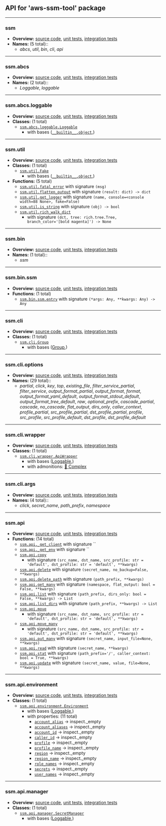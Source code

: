 ## API for 'aws-ssm-tool' package

---------------------------------------------------------------------------------------------------------------------------------------------------------------
### ssm
* **Overview:**  [source code](/src/ssm/__init__.py), [unit tests](/tests/units/), [integration tests](/tests/integrations/)
* **Names:** (5 total)::
  *  *abcs*, *util*, *bin*, *cli*, *api*
-------------------------------------------------------------------------------
### ssm.abcs
* **Overview:**  [source code](/src/ssm/abcs/__init__.py), [unit tests](/tests/units/), [integration tests](/tests/integrations/)
* **Names:** (2 total)::
  *  *Loggable*, *loggable*
-------------------------------------------------------------------------------
### ssm.abcs.loggable
* **Overview:**  [source code](/src/ssm/abcs/loggable.py), [unit tests](/tests/units/), [integration tests](/tests/integrations/)
* **Classes:** (1 total)
  * [`ssm.abcs.loggable.Loggable`](/src/ssm/abcs/loggable.py#L8-L19)
    * with bases ([`__builtin__.object`](https://docs.python.org/3/library/functions.html#object),)
-------------------------------------------------------------------------------
### ssm.util
* **Overview:**  [source code](/src/ssm/util/__init__.py), [unit tests](/tests/units/), [integration tests](/tests/integrations/)
* **Classes:** (1 total)
  * [`ssm.util.Fake`](/src/ssm/util/__init__.py#L62-L63)
    * with bases ([`__builtin__.object`](https://docs.python.org/3/library/functions.html#object),)
* **Functions:** (5 total)
  * [`ssm.util.fatal_error`](/src/ssm/util/__init__.py#L49-L52) with signature `(msg)`
  * [`ssm.util.flatten_output`](/src/ssm/util/__init__.py#L40-L46) with signature `(result: dict) -> dict`
  * [`ssm.util.get_logger`](/src/ssm/util/__init__.py#L97-L131) with signature `(name, console=<console width=88 None>, fake=False)`
  * [`ssm.util.is_string`](/src/ssm/util/__init__.py#L35-L37) with signature `(obj) -> bool`
  * [`ssm.util.rich_walk_dict`](/src/ssm/util/__init__.py#L20-L32)
    * with signature `(dct, tree: rich.tree.Tree, branch_color='[bold magenta]') -> None`
-------------------------------------------------------------------------------
### ssm.bin
* **Overview:**  [source code](/src/ssm/bin/__init__.py), [unit tests](/tests/units/), [integration tests](/tests/integrations/)
* **Names:** (1 total)::
  *  *ssm*
-------------------------------------------------------------------------------
### ssm.bin.ssm
* **Overview:**  [source code](/src/ssm/bin/ssm.py), [unit tests](/tests/units/), [integration tests](/tests/integrations/)
* **Functions:** (1 total)
  * [`ssm.bin.ssm.entry`](/src/ssm/bin/ssm.py#L17-L22) with signature `(*args: Any, **kwargs: Any) -> Any`
-------------------------------------------------------------------------------
### ssm.cli
* **Overview:**  [source code](/src/ssm/cli/__init__.py), [unit tests](/tests/units/), [integration tests](/tests/integrations/)
* **Classes:** (1 total)
  * [`ssm.cli.Group`](/src/ssm/cli/__init__.py#L13-L55)
    * with bases ([Group](#clickcore),)
-------------------------------------------------------------------------------
### ssm.cli.options
* **Overview:**  [source code](/src/ssm/cli/options.py), [unit tests](/tests/units/), [integration tests](/tests/integrations/)
* **Names:** (29 total)::
  *  *partial*, *click*, *key*, *top*, *existing_file*, *filter_service_partial*, *filter_service*, *output_format_partial*, *output_format*, *format*, *output_format_yaml_default*, *output_format_stdout_default*, *output_format_tree_default*, *raw*, *optional_prefix*, *cascade_partial*, *cascade*, *no_cascade*, *flat_output*, *dirs_only*, *caller_context*, *profile_partial*, *src_profile_partial*, *dst_profile_partial*, *profile*, *src_profile*, *src_profile_default*, *dst_profile*, *dst_profile_default*
-------------------------------------------------------------------------------
### ssm.cli.wrapper
* **Overview:**  [source code](/src/ssm/cli/wrapper.py), [unit tests](/tests/units/), [integration tests](/tests/integrations/)
* **Classes:** (1 total)
  * [`ssm.cli.wrapper.ApiWrapper`](/src/ssm/cli/wrapper.py#L16-L138)
    * with bases ([Loggable](#ssmabcsloggable),)
    * with admonitions:  [🐉 Complex](/src/ssm/cli/wrapper.py#L54 "score 16 / 7") 
-------------------------------------------------------------------------------
### ssm.cli.args
* **Overview:**  [source code](/src/ssm/cli/args.py), [unit tests](/tests/units/), [integration tests](/tests/integrations/)
* **Names:** (4 total)::
  *  *click*, *secret_name*, *path_prefix*, *namespace*
-------------------------------------------------------------------------------
### ssm.api
* **Overview:**  [source code](/src/ssm/api/__init__.py), [unit tests](/tests/units/), [integration tests](/tests/integrations/)
* **Functions:** (14 total)
  * [`ssm.api._get_client`](/src/ssm/api/__init__.py#L25-L30) with signature ``
  * [`ssm.api._get_env`](/src/ssm/api/__init__.py#L17-L22) with signature ``
  * [`ssm.api.copy`](/src/ssm/api/__init__.py#L191-L213)
    * with signature `(src_name, dst_name, src_profile: str = 'default', dst_profile: str = 'default', **kwargs)`
  * [`ssm.api.delete`](/src/ssm/api/__init__.py#L118-L139) with signature `(secret_name, no_backup=False, **kwargs)`
  * [`ssm.api.delete_path`](/src/ssm/api/__init__.py#L233-L235) with signature `(path_prefix, **kwargs)`
  * [`ssm.api.get_many`](/src/ssm/api/__init__.py#L107-L115) with signature `(namespace, flat_output: bool = False, **kwargs)`
  * [`ssm.api.list`](/src/ssm/api/__init__.py#L91-L104) with signature `(path_prefix, dirs_only: bool = False, **kwargs) -> List`
  * [`ssm.api.list_dirs`](/src/ssm/api/__init__.py#L82-L88) with signature `(path_prefix, **kwargs) -> List`
  * [`ssm.api.move`](/src/ssm/api/__init__.py#L142-L158)
    * with signature `(src_name, dst_name, src_profile: str = 'default', dst_profile: str = 'default', **kwargs)`
  * [`ssm.api.move_many`](/src/ssm/api/__init__.py#L161-L188)
    * with signature `(src_name, dst_name, src_profile: str = 'default', dst_profile: str = 'default', **kwargs)`
  * [`ssm.api.put_many`](/src/ssm/api/__init__.py#L238-L242) with signature `(secret_name, input_file=None, **kwargs)`
  * [`ssm.api.read`](/src/ssm/api/__init__.py#L33-L43) with signature `(secret_name, **kwargs)`
  * [`ssm.api.stat`](/src/ssm/api/__init__.py#L46-L76) with signature `(path_prefix='/', caller_context: bool = True, **kwargs)`
  * [`ssm.api.update`](/src/ssm/api/__init__.py#L216-L230) with signature `(secret_name, value, file=None, **kwargs)`
-------------------------------------------------------------------------------
### ssm.api.environment
* **Overview:**  [source code](/src/ssm/api/environment.py), [unit tests](/tests/units/), [integration tests](/tests/integrations/)
* **Classes:** (1 total)
  * [`ssm.api.environment.Environment`](/src/ssm/api/environment.py#L21-L168)
    * with bases ([Loggable](#ssmabcsloggable),)
    * with properties: (11 total)
      *  [`account_alias`](/src/ssm/api/environment.py#L62) -> inspect._empty
      *  [`account_aliases`](/src/ssm/api/environment.py#L56) -> inspect._empty
      *  [`account_id`](/src/ssm/api/environment.py#L71) -> inspect._empty
      *  [`caller_id`](/src/ssm/api/environment.py#L67) -> inspect._empty
      *  [`profile`](/src/ssm/api/environment.py#L47) -> inspect._empty
      *  [`profile_name`](/src/ssm/api/environment.py#L47) -> inspect._empty
      *  [`region`](/src/ssm/api/environment.py#L75) -> inspect._empty
      *  [`region_name`](/src/ssm/api/environment.py#L75) -> inspect._empty
      *  [`role_names`](/src/ssm/api/environment.py#L128) -> inspect._empty
      *  [`secrets`](/src/ssm/api/environment.py#L162) -> inspect._empty
      *  [`user_names`](/src/ssm/api/environment.py#L122) -> inspect._empty
-------------------------------------------------------------------------------
### ssm.api.manager
* **Overview:**  [source code](/src/ssm/api/manager.py), [unit tests](/tests/units/), [integration tests](/tests/integrations/)
* **Classes:** (1 total)
  * [`ssm.api.manager.SecretManager`](/src/ssm/api/manager.py#L11-L121)
    * with bases ([Loggable](#ssmabcsloggable),)
